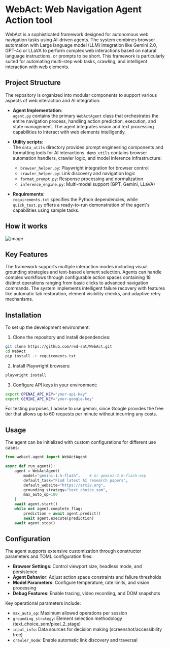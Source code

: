 # WebAct: Web Navigation Agent Action tool 

WebAct is a sophisticated framework designed for autonomous web navigation tasks using AI-driven agents. The system combines browser automation with Large language model (LLM) integration like Gemini 2.0, GPT-4o or LLaVA to perform complex web interactions based on natural language instructions, or prompts to be short. This framework is particularly suited for automating multi-step web tasks, crawling, and intelligent interaction with web elements.

## Project Structure

The repository is organized into modular components to support various aspects of web interaction and AI integration:

- **Agent Implementation**:  
  `agent.py` contains the primary `WebActAgent` class that orchestrates the entire navigation process, handling action prediction, execution, and state management. The agent integrates vision and text processing capabilities to interact with web elements intelligently.

- **Utility scripts**:  
  The `data_utils` directory provides prompt engineering components and formatting tools for AI interactions. `demo_utils` contains browser automation handlers, crawler logic, and model inference infrastructure:
  - `browser_helper.py`: Playwright integration for browser control
  - `crawler_helper.py`: Link discovery and navigation logic
  - `format_prompt.py`: Response processing and normalization
  - `inference_engine.py`: Multi-model support (GPT, Gemini, LLaVA)

- **Requirements**:  
  `requirements.txt` specifies the Python dependencies, while `quick_test.py` offers a ready-to-run demonstration of the agent's capabilities using sample tasks.

## How it works

![image](https://github.com/user-attachments/assets/88735681-7b2b-4f79-b72e-d59223cb5a5e)


## Key Features

The framework supports multiple interaction modes including visual grounding strategies and text-based element selection. Agents can handle complex workflows through configurable action spaces containing 18 distinct operations ranging from basic clicks to advanced navigation commands. The system implements intelligent failure recovery with features like automatic tab restoration, element visibility checks, and adaptive retry mechanisms.

## Installation

To set up the development environment:

1. Clone the repository and install dependencies:
```bash
git clone https://github.com/red-sat/WebAct.git
cd WebAct
pip install -r requirements.txt
```

2. Install Playwright browsers:
```bash
playwright install
```

3. Configure API keys in your environment:
```bash
export OPENAI_API_KEY="your-api-key"
export GEMINI_API_KEY="your-google-key"
```

For testing purposes, I advise to use gemini, since Google provides the free tier that allows up to 60 requests per minute without incurring any costs.  

## Usage

The agent can be initialized with custom configurations for different use cases:

```python
from webact.agent import WebActAgent

async def run_agent():
    agent = WebActAgent(
        model="gemini-1.5-flash",    # or gemini-2.0-flash-exp
        default_task="Find latest AI research papers",
        default_website="https://arxiv.org",
        grounding_strategy="text_choice_som",
        max_auto_op=100
    )
    await agent.start()
    while not agent.complete_flag:
        prediction = await agent.predict()
        await agent.execute(prediction)
    await agent.stop()
```

## Configuration

The agent supports extensive customization through constructor parameters and TOML configuration files:

- **Browser Settings**: Control viewport size, headless mode, and persistence
- **Agent Behavior**: Adjust action space constraints and failure thresholds
- **Model Parameters**: Configure temperature, rate limits, and vision processing
- **Debug Features**: Enable tracing, video recording, and DOM snapshots

Key operational parameters include:
- `max_auto_op`: Maximum allowed operations per session
- `grounding_strategy`: Element selection methodology (text_choice_som/pixel_2_stage)
- `input_info`: Data sources for decision making (screenshot/accessibility tree)
- `crawler_mode`: Enable automatic link discovery and traversal
